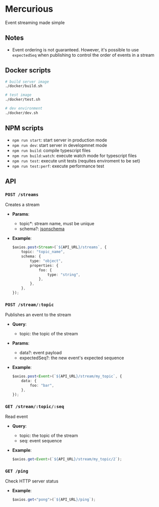 # Mercurious

Event streaming made simple

## Notes

-   Event ordering is not guaranteed. However, it's possible to use `expectedSeq` when publishing to control the order of events in a stream

## Docker scripts

```sh
# build server image
./docker/build.sh

# test image
./docker/test.sh

# dev environment
./docker/dev.sh
```

## NPM scripts

-   `npm run start`: start server in production mode
-   `npm run dev`: start server in developmnet mode
-   `npm run build`: compile typescript files
-   `npm run build:watch`: execute watch mode for typescript files
-   `npm run test`: execute unit tests (requites enviroment to be set)
-   `npm run test:perf`: execute performance test

## API

### `POST /streams`

Creates a stream

-   **Params**:

    -   topic\*: stream name, must be unique
    -   schema?: [jsonschema](https://github.com/tdegrunt/jsonschema)

-   **Example**:
    ```ts
    $axios.post<Stream>(`${API_URL}/streams`, {
        topic: "topic_name",
        schema: {
            type: "object",
            properties: {
                foo: {
                    type: "string",
                },
            },
        },
    });
    ```

### `POST /stream/:topic`

Publishes an event to the stream

-   **Query**:

    -   topic: the topic of the stream

-   **Params**:

    -   data?: event payload
    -   expectedSeq?: the new event's expected sequence

-   **Example**:
    ```ts
    $axios.post<Event>(`${API_URL}/stream/my_topic`, {
        data: {
            foo: "bar",
        },
    });
    ```

### `GET /stream/:topic/:seq`

Read event

-   **Query**:

    -   topic: the topic of the stream
    -   seq: event sequence

-   **Example**:
    ```ts
    $axios.get<Event>(`${API_URL}/stream/my_topic/2`);
    ```

### `GET /ping`

Check HTTP server status

-   **Example**:
    ```ts
    $axios.get<"pong">(`${API_URL}/ping`);
    ```
